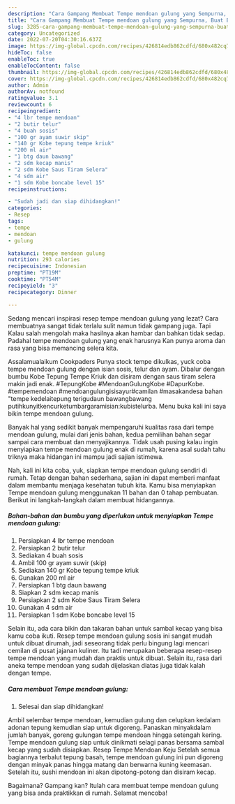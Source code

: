 ```yaml
---
description: "Cara Gampang Membuat Tempe mendoan gulung yang Sempurna, Buat Buka Puasa Sempurna"
title: "Cara Gampang Membuat Tempe mendoan gulung yang Sempurna, Buat Buka Puasa Sempurna"
slug: 3285-cara-gampang-membuat-tempe-mendoan-gulung-yang-sempurna-buat-buka-puasa-sempurna
category: Uncategorized
date: 2022-07-20T04:30:16.637Z
image: https://img-global.cpcdn.com/recipes/426814edb862cdfd/680x482cq70/tempe-mendoan-gulung-foto-resep-utama.jpg
hideToc: false
enableToc: true
enableTocContent: false
thumbnail: https://img-global.cpcdn.com/recipes/426814edb862cdfd/680x482cq70/tempe-mendoan-gulung-foto-resep-utama.jpg
cover: https://img-global.cpcdn.com/recipes/426814edb862cdfd/680x482cq70/tempe-mendoan-gulung-foto-resep-utama.jpg
author: Admin
authorAv: notfound
ratingvalue: 3.1
reviewcount: 6
recipeingredient:
- "4 lbr tempe mendoan"
- "2 butir telur"
- "4 buah sosis"
- "100 gr ayam suwir skip"
- "140 gr Kobe tepung tempe kriuk"
- "200 ml air"
- "1 btg daun bawang"
- "2 sdm kecap manis"
- "2 sdm Kobe Saus Tiram Selera"
- "4 sdm air"
- "1 sdm Kobe boncabe level 15"
recipeinstructions:

- "Sudah jadi dan siap dihidangkan!"
categories:
- Resep
tags:
- tempe
- mendoan
- gulung

katakunci: tempe mendoan gulung 
nutrition: 293 calories
recipecuisine: Indonesian
preptime: "PT19M"
cooktime: "PT54M"
recipeyield: "3"
recipecategory: Dinner

---
```



Sedang mencari inspirasi resep tempe mendoan gulung yang lezat? Cara membuatnya sangat tidak terlalu sulit namun tidak gampang juga. Tapi Kalau salah mengolah maka hasilnya akan hambar dan bahkan tidak sedap. Padahal tempe mendoan gulung yang enak harusnya Kan punya aroma dan rasa yang bisa memancing selera kita.


Assalamualaikum Cookpaders Punya stock tempe dikulkas, yuck coba tempe mendoan gulung dengan isian sosis, telur dan ayam. Dibalur dengan bumbu Kobe Tepung Tempe Kriuk dan disiram dengan saus tiram selera makin jadi enak. #TepungKobe #MendoanGulungKobe #DapurKobe. #tempemendoan #mendoangulungisisayur#camilan #masakandesa bahan &#34;tempe kedelaitepung terigudaun bawangbawang putihkunyitkencurketumbargaramisian:kubistelurba. Menu buka kali ini saya bikin tempe mendoan gulung.

Banyak hal yang sedikit banyak mempengaruhi kualitas rasa dari tempe mendoan gulung, mulai dari jenis bahan, kedua pemilihan bahan segar sampai cara membuat dan menyajikannya. Tidak usah pusing kalau ingin menyiapkan tempe mendoan gulung enak di rumah, karena asal sudah tahu triknya maka hidangan ini mampu jadi sajian istimewa.


Nah, kali ini kita coba, yuk, siapkan tempe mendoan gulung sendiri di rumah. Tetap dengan bahan sederhana, sajian ini dapat memberi manfaat dalam membantu menjaga kesehatan tubuh kita. Kamu bisa menyiapkan Tempe mendoan gulung menggunakan 11 bahan dan 0 tahap pembuatan. Berikut ini langkah-langkah dalam membuat hidangannya.

<!--inarticleads1-->

##### Bahan-bahan dan bumbu yang diperlukan untuk menyiapkan Tempe mendoan gulung:

1. Persiapkan 4 lbr tempe mendoan
1. Persiapkan 2 butir telur
1. Sediakan 4 buah sosis
1. Ambil 100 gr ayam suwir (skip)
1. Sediakan 140 gr Kobe tepung tempe kriuk
1. Gunakan 200 ml air
1. Persiapkan 1 btg daun bawang
1. Siapkan 2 sdm kecap manis
1. Persiapkan 2 sdm Kobe Saus Tiram Selera
1. Gunakan 4 sdm air
1. Persiapkan 1 sdm Kobe boncabe level 15


Selain itu, ada cara bikin dan takaran bahan untuk sambal kecap yang bisa kamu coba ikuti. Resep tempe mendoan gulung sosis ini sangat mudah untuk dibuat dirumah, jadi seseorang tidak perlu bingung lagi mencari cemilan di pusat jajanan kuliner. Itu tadi merupakan beberapa resep-resep tempe mendoan yang mudah dan praktis untuk dibuat. Selain itu, rasa dari aneka tempe mendoan yang sudah dijelaskan diatas juga tidak kalah dengan tempe. 

<!--inarticleads2-->

##### Cara membuat Tempe mendoan gulung:


1. Selesai dan siap dihidangkan!

Ambil selembar tempe mendoan, kemudian gulung dan celupkan kedalam adonan tepung kemudian siap untuk digoreng. Panaskan minyakdalam jumlah banyak, goreng gulungan tempe mendoan hingga setengah kering. Tempe mendoan gulung siap untuk dinikmati selagi panas bersama sambal kecap yang sudah disiapkan. Resep Tempe Mendoan Keju Setelah semua bagiannya terbalut tepung basah, tempe mendoan gulung ini pun digoreng dengan minyak panas hingga matang dan berwarna kuning keemasan. Setelah itu, sushi mendoan ini akan dipotong-potong dan disiram kecap. 

Bagaimana? Gampang kan? Itulah cara membuat tempe mendoan gulung yang bisa anda praktikkan di rumah. Selamat mencoba!

